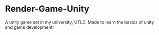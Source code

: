 # Render-Game-Unity
A unity game set in my university, UTLD. Made to learn the basics of unity and game development!

